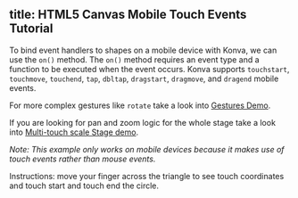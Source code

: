 title: HTML5 Canvas Mobile Touch Events Tutorial
---

To bind event handlers to shapes on a mobile device with Konva, we can use the `on()` method.
The `on()` method requires an event type and a function to be executed when the event occurs.
Konva supports `touchstart`, `touchmove`, `touchend`, `tap`, `dbltap`, `dragstart`, `dragmove`, and `dragend` mobile events.

For more complex gestures like `rotate` take a look into [Gestures Demo](/docs/sandbox/Gestures.html).

If you are looking for pan and zoom logic for the whole stage take a look into [Multi-touch scale Stage demo](/docs/sandbox/Multi-touch_Scale_Stage.html).

*Note: This example only works on mobile devices because it makes use of touch events rather than mouse events.*

Instructions: move your finger across the triangle to see touch coordinates and touch start and touch end the circle.

<!-- {% iframe /downloads/code/events/Mobile_Events.html %}

{% include_code Konva Mobile_Events Demo events/Mobile_Events.html %} -->
